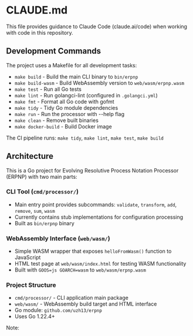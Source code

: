 # CLAUDE.md

This file provides guidance to Claude Code (claude.ai/code) when working with code in this repository.

## Development Commands

The project uses a Makefile for all development tasks:

- `make build` - Build the main CLI binary to `bin/erpnp`
- `make build-wasm` - Build WebAssembly version to `web/wasm/erpnp.wasm`
- `make test` - Run all Go tests
- `make lint` - Run golangci-lint (configured in `.golangci.yml`)
- `make fmt` - Format all Go code with gofmt
- `make tidy` - Tidy Go module dependencies
- `make run` - Run the processor with --help flag
- `make clean` - Remove built binaries
- `make docker-build` - Build Docker image

The CI pipeline runs: `make tidy`, `make lint`, `make test`, `make build`

## Architecture

This is a Go project for Evolving Resolutive Process Notation Processor (ERPNP) with two main parts:

### CLI Tool (`cmd/processor/`)
- Main entry point provides subcommands: `validate`, `transform`, `add`, `remove`, `sum`, `wasm`
- Currently contains stub implementations for configuration processing
- Built as `bin/erpnp` binary

### WebAssembly Interface (`web/wasm/`)
- Simple WASM wrapper that exposes `helloFromWasm()` function to JavaScript
- HTML test page at `web/wasm/index.html` for testing WASM functionality
- Built with `GOOS=js GOARCH=wasm` to `web/wasm/erpnp.wasm`

### Project Structure
- `cmd/processor/` - CLI application main package
- `web/wasm/` - WebAssembly build target and HTML interface
- Go module: `github.com/uzh13/erpnp`
- Uses Go 1.22.4+

Note: 
